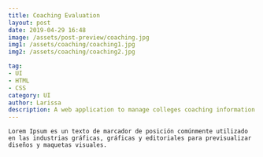 ```yaml
---
title: Coaching Evaluation
layout: post
date: 2019-04-29 16:48
image: /assets/post-preview/coaching.jpg
img1: /assets/coaching/coaching1.jpg
img2: /assets/coaching/coaching2.jpg

tag:
- UI
- HTML
- CSS
category: UI
author: Larissa
description: A web application to manage colleges coaching information
---
```

	
	Lorem Ipsum es un texto de marcador de posición comúnmente utilizado en las industrias gráficas, gráficas y editoriales para previsualizar diseños y maquetas visuales.
	